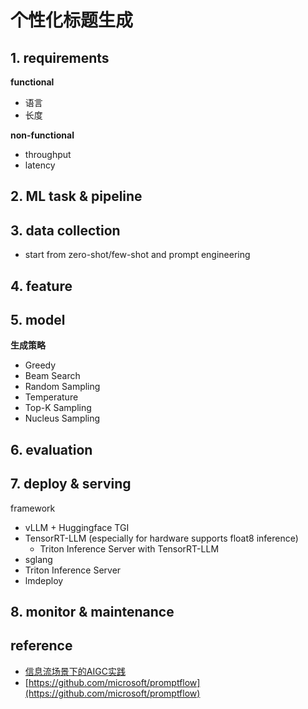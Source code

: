 # 个性化标题生成

## 1. requirements

**functional**

- 语言
- 长度

**non-functional**

- throughput
- latency

## 2. ML task & pipeline

## 3. data collection

- start from zero-shot/few-shot and prompt engineering

## 4. feature

## 5. model

**生成策略**

- Greedy
- Beam Search
- Random Sampling
- Temperature
- Top-K Sampling
- Nucleus Sampling

## 6. evaluation

## 7. deploy & serving

framework

- vLLM + Huggingface TGI
- TensorRT-LLM (especially for hardware supports float8 inference)
  - Triton Inference Server with TensorRT-LLM
- sglang
- Triton Inference Server
- lmdeploy

## 8. monitor & maintenance

## reference

- [信息流场景下的AIGC实践](https://mp.weixin.qq.com/s/AOTP6oNXhtcCUhdtcEwMTg)
- [https://github.com/microsoft/promptflow](https://github.com/microsoft/promptflow)
